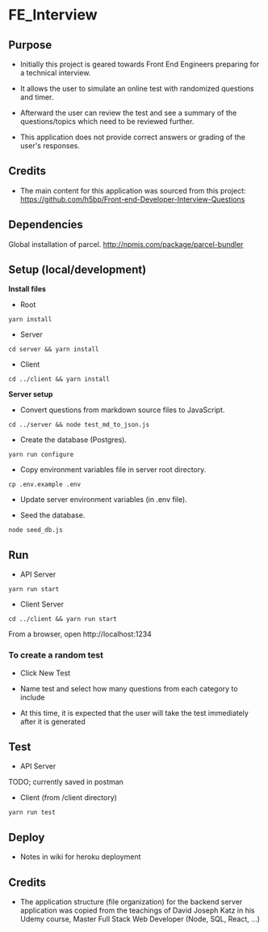 # FE_Interview

## Purpose

* Initially this project is geared towards Front End Engineers preparing for a technical interview.

* It allows the user to simulate an online test with randomized questions and timer.

* Afterward the user can review the test and see a summary of the questions/topics which need to be reviewed further.

* This application does not provide correct answers or grading of the user's responses.

## Credits

* The main content for this application was sourced from this project: https://github.com/h5bp/Front-end-Developer-Interview-Questions

## Dependencies

Global installation of parcel. http://npmjs.com/package/parcel-bundler

## Setup (local/development)

**Install files**

* Root

`yarn install`

* Server

`cd server && yarn install`


* Client

`cd ../client && yarn install`


**Server setup**

* Convert questions from markdown source files to JavaScript.

`cd ../server && node test_md_to_json.js`


* Create the database (Postgres).

`yarn run configure`


* Copy environment variables file in server root directory.

`cp .env.example .env`


* Update server environment variables (in .env file). 

* Seed the database.

`node seed_db.js`


## Run

* API Server

`yarn run start`


* Client Server

`cd ../client && yarn run start`


From a browser, open http://localhost:1234


### To create a random test

* Click New Test

* Name test and select how many questions from each category to include

* At this time, it is expected that the user will take the test immediately after it is generated



## Test

* API Server

TODO; currently saved in postman

* Client (from /client directory)

`yarn run test`


## Deploy

* Notes in wiki for heroku deployment

## Credits

* The application structure (file organization) for the backend server application was copied from the teachings of David Joseph Katz in his Udemy course, Master Full Stack Web Developer (Node, SQL, React, ...)